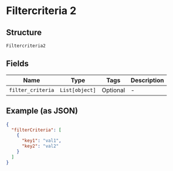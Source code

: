 
# Filtercriteria 2

## Structure

`Filtercriteria2`

## Fields

| Name | Type | Tags | Description |
|  --- | --- | --- | --- |
| `filter_criteria` | `List[object]` | Optional | - |

## Example (as JSON)

```json
{
  "filterCriteria": [
    {
      "key1": "val1",
      "key2": "val2"
    }
  ]
}
```


